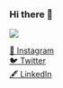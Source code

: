 ### Hi there 👋

<img src="https://i.imgur.com/NdojEke.png" />

<!--
**HoppeDevz/hoppedevz** is a ✨ _special_ ✨ repository because its `README.md` (this file) appears on your GitHub profile.

Here are some ideas to get you started:

- 🔭 I’m currently working on ...
- 🌱 I’m currently learning ...
- 👯 I’m looking to collaborate on ...
- 🤔 I’m looking for help with ...
- 💬 Ask me about ...
- 📫 How to reach me: ...
- 😄 Pronouns: ...
- ⚡ Fun fact: ...
-->

[📱  Instagram](https://www.instagram.com/gabrielhoppe/)
<br>
[🐦 Twitter](https://twitter.com/GabrielhoppeM)
<br>
[🖋 LinkedIn](https://www.linkedin.com/in/gabriel-hoppe-0b13a51ab/)

